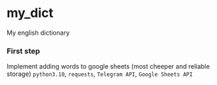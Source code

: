 # my_dict
My english dictionary


### First step
Implement adding words to google sheets (most cheeper and reliable storage)
`python3.10`, `requests`, `Telegram API`, `Google Sheets API`
